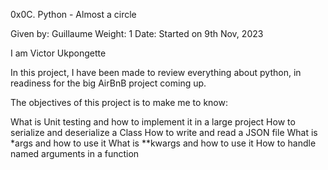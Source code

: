0x0C. Python - Almost a circle

Given by: Guillaume
Weight: 1
Date: Started on 9th Nov, 2023

I am Victor Ukpongette

In this project, I have been made to review everything about python, in readiness for the big AirBnB project coming up.

The objectives of this project is to make me to know:

What is Unit testing and how to implement it in a large project
How to serialize and deserialize a Class
How to write and read a JSON file
What is *args and how to use it
What is **kwargs and how to use it
How to handle named arguments in a function
